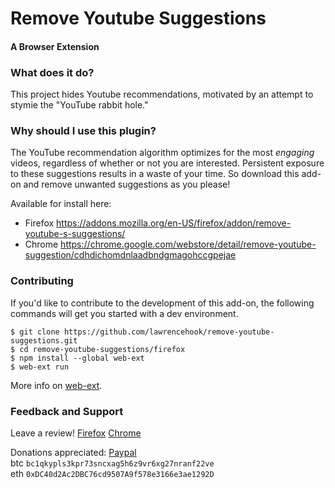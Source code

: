 # Remove Youtube Suggestions
#### A Browser Extension


### What does it do?
This project hides Youtube recommendations, motivated by an attempt to stymie the "YouTube rabbit hole."

### Why should I use this plugin?
The YouTube recommendation algorithm optimizes for the most _engaging_ videos, regardless of whether or not you are interested. Persistent exposure to these suggestions results in a waste of your time. So download this add-on and remove unwanted suggestions as you please!

Available for install here:
- Firefox https://addons.mozilla.org/en-US/firefox/addon/remove-youtube-s-suggestions/
- Chrome https://chrome.google.com/webstore/detail/remove-youtube-suggestion/cdhdichomdnlaadbndgmagohccgpejae

### Contributing
If you'd like to contribute to the development of this add-on, the following commands will get you started with a dev environment.

```
$ git clone https://github.com/lawrencehook/remove-youtube-suggestions.git
$ cd remove-youtube-suggestions/firefox
$ npm install --global web-ext
$ web-ext run
```

More info on [web-ext](https://extensionworkshop.com/documentation/develop/getting-started-with-web-ext).

### Feedback and Support
Leave a review! [Firefox](https://addons.mozilla.org/en-US/firefox/addon/remove-youtube-s-suggestions) [Chrome](https://chrome.google.com/webstore/detail/remove-youtube-suggestion/cdhdichomdnlaadbndgmagohccgpejae)  

Donations appreciated: [Paypal](https://www.paypal.com/cgi-bin/webscr?cmd=_donations&business=FF9K9YD6K6SWG&currency_code=USD&source=url&amount=5)  
btc `bc1qkypls3kpr73sncxag5h6z9vr6xg27nranf22ve`  
eth `0xDC40d2Ac2DBC76cd9507A9f578e3166e3ae1292D`  
